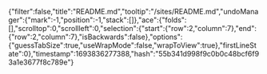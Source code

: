 {"filter":false,"title":"README.md","tooltip":"/sites/README.md","undoManager":{"mark":-1,"position":-1,"stack":[]},"ace":{"folds":[],"scrolltop":0,"scrollleft":0,"selection":{"start":{"row":2,"column":7},"end":{"row":2,"column":7},"isBackwards":false},"options":{"guessTabSize":true,"useWrapMode":false,"wrapToView":true},"firstLineState":0},"timestamp":1693836277388,"hash":"55b341d998f9c0b0c48bcf6f93a1e3677f8c789e"}